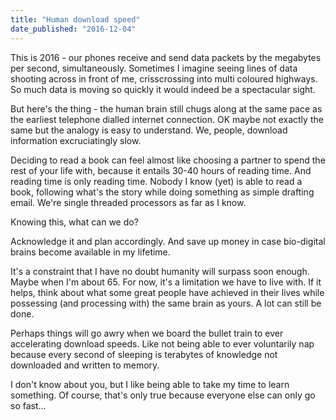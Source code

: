 ```yaml
---
title: "Human download speed"
date_published: "2016-12-04"
---
```


This is 2016 - our phones receive and send data packets by the megabytes per second, simultaneously. Sometimes I imagine seeing lines of data shooting across in front of me, crisscrossing into multi coloured highways. So much data is moving so quickly it would indeed be a spectacular sight. 

But here's the thing - the human brain still chugs along at the same pace as the earliest telephone dialled internet connection. OK maybe not exactly the same but the analogy is easy to understand. We, people, download information excruciatingly slow. 

Deciding to read a book can feel almost like choosing a partner to spend the rest of your life with, because it entails 30-40 hours of reading time. And reading time is only reading time. Nobody I know (yet) is able to read a book, following what's the story while doing something as simple drafting email. We're single threaded processors as far as I know. 

Knowing this, what can we do? 

Acknowledge it and plan accordingly. And save up money in case bio-digital brains become available in my lifetime. 

It's a constraint that I have no doubt humanity will surpass soon enough. Maybe when I'm about 65. For now, it's a limitation we have to live with. If it helps, think about what some great people have achieved in their lives while possessing (and processing with) the same brain as yours. A lot can still be done. 

Perhaps things will go awry when we board the bullet train to ever accelerating download speeds. Like not being able to ever voluntarily nap because every second of sleeping is terabytes of knowledge not downloaded and written to memory. 

I don't know about you, but I like being able to take my time to learn something. Of course, that's only true because everyone else can only go so fast...
